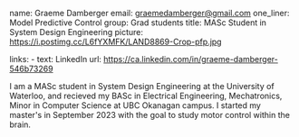 name: Graeme Damberger
email: graemedamberger@gmail.com
one_liner: Model Predictive Control
group: Grad students
title: MASc Student in System Design Engineering
picture: https://i.postimg.cc/L6fYXMFK/LAND8869-Crop-pfp.jpg

links:
    - text: LinkedIn
      url: https://ca.linkedin.com/in/graeme-damberger-546b73269

I am a MASc student in System Design Engineering at the University of Waterloo, and recieved my BASc in Electrical Engineering, Mechatronics, Minor in Computer Science at UBC Okanagan campus. I started my master's in September 2023 with the goal to study motor control within the brain.
